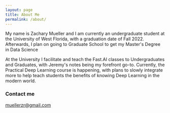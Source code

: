 ```yaml
---
layout: page
title: About Me
permalink: /about/
---
```


My name is Zachary Mueller and I am currently an undergraduate student at the University of West Florida, with a graduation date of Fall 2022. Afterwards, I plan on going to Graduate School to get my Master's Degree in Data Science

At the University I facilitate and teach the Fast.AI classes to Undergraduates and Graduates, with Jeremy's notes being my forefront go-to. Currently, the Practical Deep Learning course is happening, with plans to slowly integrate more to help teach students the benefits of knowing Deep Learning in the modern world.


### Contact me

[muellerzr@gmail.com](mailto:muellerzr@gmail.com)
